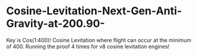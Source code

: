 # Cosine-Levitation-Next-Gen-Anti-Gravity-at-200.90-
Key is Cos(1:400)! Cosine Levitation where flight can occur at the minimum of 400. Running the proof 4 times for v8 cosine levitation engines!
